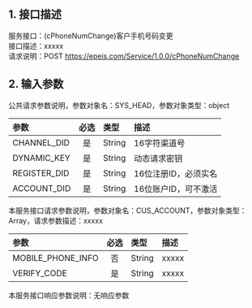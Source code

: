 ## 1. 接口描述  
服务接口：(cPhoneNumChange)客户手机号码变更  
接口描述：xxxxx  
请求说明：POST https://epeis.com/Service/1.0.0/cPhoneNumChange  
  
## 2. 输入参数  
公共请求参数说明，参数对象名：SYS_HEAD，参数对象类型：object  

| 参数              | 必选 | 类型     | 描述             |  
| :----------------- | :----: | :-------- | :---------------- |  
| CHANNEL_DID       |  是  | String   | 16字符渠道号 |  
| DYNAMIC_KEY       |  是  | String   | 动态请求密钥 |  
| REGISTER_DID      |  是  | String   | 16位注册ID，必须实名 |  
| ACCOUNT_DID       |  是  | String   | 16位账户ID，可不激活 |  
本服务接口请求参数说明，参数对象名：CUS_ACCOUNT，参数对象类型：Array，请求参数描述：xxxxx  

| 参数              | 必选 | 类型     | 描述             |  
| :----------------- | :----: | :-------- | :---------------- |  
| MOBILE_PHONE_INFO |  否  | String   | xxxxx |  
| VERIFY_CODE |  是  | String   | xxxxx |  
本服务接口响应参数说明：无响应参数  
